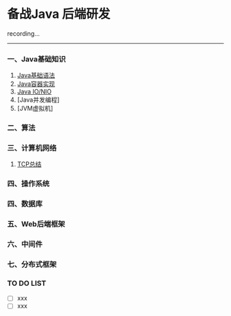 备战Java 后端研发
=======

recording...

----

### 一、Java基础知识
1. [Java基础语法](./post/Java基础语法.md)
2. [Java容器实现](./post/Java容器源码分析.md)
3. [Java IO/NIO](./post/Java-IO.md)
3. [Java并发编程]
4. [JVM虚拟机]

### 二、算法

### 三、计算机网络
1. [TCP总结](./post/TCP连接过程整理.md)

### 四、操作系统

### 四、数据库

### 五、Web后端框架

### 六、中间件

### 七、分布式框架

### TO DO LIST
- [ ] xxx
- [ ] xxx
